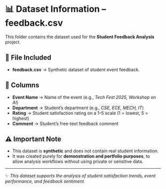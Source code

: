 # 📊 Dataset Information – feedback.csv  

This folder contains the dataset used for the **Student Feedback Analysis** project.  

## 📂 File Included
- **feedback.csv** → Synthetic dataset of student event feedback.  

## 📝 Columns
- **Event Name** → Name of the event (e.g., *Tech Fest 2025, Workshop on AI*)  
- **Department** → Student’s department (e.g., *CSE, ECE, MECH, IT*)  
- **Rating** → Student satisfaction rating on a 1–5 scale (1 = lowest, 5 = highest)  
- **Comment** → Student’s free-text feedback comment  

## ⚠️ Important Note
- This dataset is **synthetic** and does not contain real student information.  
- It was created purely for **demonstration and portfolio purposes**, to allow analysis workflows without using private or sensitive data.  

---
✨ *This dataset supports the analysis of student satisfaction trends, event performance, and feedback sentiment.*

